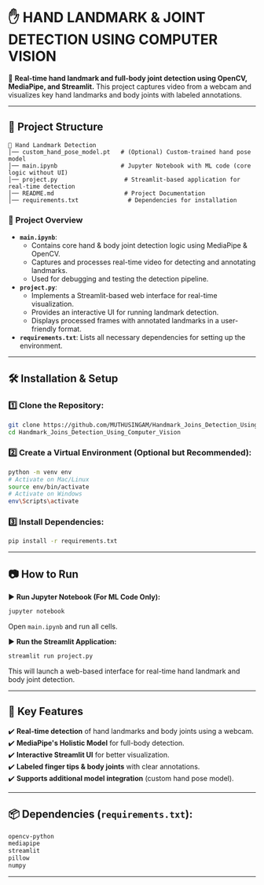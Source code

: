 # ✋ **HAND LANDMARK & JOINT DETECTION USING COMPUTER VISION**

🚀 **Real-time hand landmark and full-body joint detection using OpenCV, MediaPipe, and Streamlit.** 
This project captures video from a webcam and visualizes key hand landmarks and body joints with labeled annotations.

---

## 📂 Project Structure
```
📂 Hand Landmark Detection  
│── custom_hand_pose_model.pt   # (Optional) Custom-trained hand pose model  
│── main.ipynb                  # Jupyter Notebook with ML code (core logic without UI)  
│── project.py                   # Streamlit-based application for real-time detection  
│── README.md                    # Project Documentation  
│── requirements.txt              # Dependencies for installation  
```

### 🎯 Project Overview
- **`main.ipynb`**: 
  - Contains core hand & body joint detection logic using MediaPipe & OpenCV.
  - Captures and processes real-time video for detecting and annotating landmarks.
  - Used for debugging and testing the detection pipeline.
- **`project.py`**: 
  - Implements a Streamlit-based web interface for real-time visualization.
  - Provides an interactive UI for running landmark detection.
  - Displays processed frames with annotated landmarks in a user-friendly format.
- **`requirements.txt`**: Lists all necessary dependencies for setting up the environment.

---

## 🛠️ Installation & Setup

### 1️⃣ Clone the Repository:
```sh
git clone https://github.com/MUTHUSINGAM/Handmark_Joins_Detection_Using_Computer_Vision.git
cd Handmark_Joins_Detection_Using_Computer_Vision
```

### 2️⃣ Create a Virtual Environment (Optional but Recommended):
```sh
python -m venv env  
# Activate on Mac/Linux  
source env/bin/activate  
# Activate on Windows  
env\Scripts\activate  
```

### 3️⃣ Install Dependencies:
```sh
pip install -r requirements.txt
```

---

## 📷 How to Run

▶️ **Run Jupyter Notebook (For ML Code Only):**
```sh
jupyter notebook
```
Open `main.ipynb` and run all cells.

▶️ **Run the Streamlit Application:**
```sh
streamlit run project.py
```
This will launch a web-based interface for real-time hand landmark and body joint detection.

---

## 📌 Key Features
✔️ **Real-time detection** of hand landmarks and body joints using a webcam.  
✔️ **MediaPipe's Holistic Model** for full-body detection.  
✔️ **Interactive Streamlit UI** for better visualization.  
✔️ **Labeled finger tips & body joints** with clear annotations.  
✔️ **Supports additional model integration** (custom hand pose model).  

---

## 📦 Dependencies (`requirements.txt`):
```txt
opencv-python  
mediapipe  
streamlit  
pillow  
numpy  
```

---

